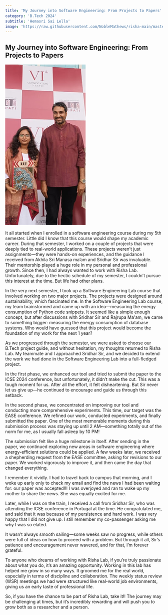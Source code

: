 ```yaml
---
title: 'My Journey into Software Engineering: From Projects to Papers'
category: 'B.Tech 2024'
subtitle: 'Hemasri Sai Lella'
image: 'https://raw.githubusercontent.com/NobleMathews/risha-main/master/src/Pages/_images/preethi.jpg'
---
```


## My Journey into Software Engineering: From Projects to Papers

![My Time with RISHA Lab](https://raw.githubusercontent.com/NobleMathews/risha-main/master/src/Pages/_images/preethi.jpg)

It all started when I enrolled in a software engineering course during my 5th semester. Little did I know that this course would shape my academic career. During that semester, I worked on a couple of projects that were deeply tied to real-world applications. These projects weren’t just assignments—they were hands-on experiences, and the guidance I received from Akhila Sri Manasa ma’am and Sridhar Sir was invaluable. Their mentorship played a huge role in my personal and professional growth. Since then, I had always wanted to work with Risha Lab. Unfortunately, due to the hectic schedule of my semester, I couldn’t pursue this interest at the time. But life had other plans. 

In the very next semester, I took up a Software Engineering Lab course that involved working on two major projects. The projects were designed around sustainability, which fascinated me.  In the Software Engineering Lab course, my team brainstormed and came up with an idea—measuring the energy consumption of Python code snippets. It seemed like a simple enough concept, but after discussions with Sridhar Sir and Rajrupa Ma'am, we came to something bigger: measuring the energy consumption of database systems. Who would have guessed that this project would become the foundation of my work for the next 1 year?

As we progressed through the semester, we were asked to choose our B.Tech project guide, and without hesitation, my thoughts returned to Risha Lab. My teammate and I approached Sridhar Sir, and we decided to extend the work we had done in the Software Engineering Lab into a full-fledged project.

In the first phase, we enhanced our tool and tried to submit the paper to the ICSE 2024 conference, but unfortunately, it didn’t make the cut. This was a tough moment for us. After all the effort, it felt disheartening. But Sir never let us give up—he continued to encourage and guide us through this setback.

In the second phase, we concentrated on improving our tool and conducting more comprehensive experiments. This time, our target was the EASE conference. We refined our work, conducted experiments, and finally submitted the paper. One of the most memorable moments during this submission process was staying up until 2 AM—something totally out of the norm for me, as I usually fall asleep by 10 PM!

The submission felt like a huge milestone in itself. After sending in the paper, we continued exploring new areas in software engineering where energy-efficient solutions could be applied. A few weeks later, we received a shepherding request from the EASE committee, asking for revisions to our paper. We worked vigorously to improve it, and then came the day that changed everything.

I remember it vividly. I had to travel back to campus that morning, and I woke up early only to check my email and find the news I had been waiting for: our paper was accepted!!! I was overjoyed and ran to wake up my mother to share the news. She was equally excited for me.

Later, while I was on the train, I received a call from Sridhar Sir, who was attending the ICSE conference in Portugal at the time. He congratulated me, and said that it was because of my persistence and hard work. I was very happy that I did not give up. I still remember my co-passenger asking me why I was so elated.

It wasn’t always smooth sailing—some weeks saw no progress, while others were full of ideas on how to proceed with a problem. But through it all, Sir’s patience and encouragement never wavered, and for that, I’m forever grateful.

To anyone who dreams of working with Risha Lab, if you’re truly passionate about what you do, it’s an amazing opportunity. Working in this lab has helped me grow in so many ways. It groomed me for the real world, especially in terms of discipline and collaboration. The weekly status review (WSR)  meetings we had were structured like real-world job environments, giving us an early taste of professional life.

So, if you have the chance to be part of Risha Lab, take it!! The journey may be challenging at times, but it’s incredibly rewarding and will push you to grow both as a researcher and a person.
